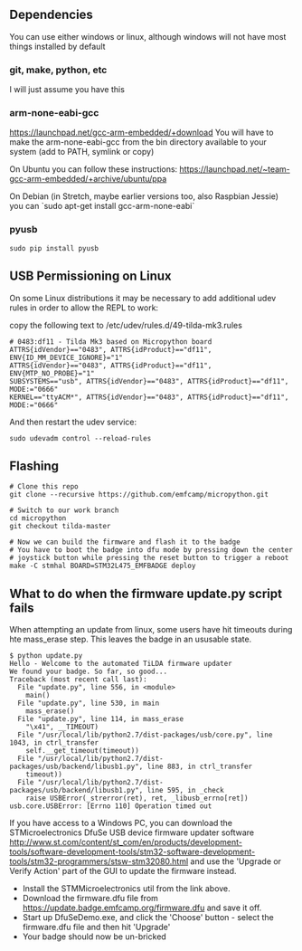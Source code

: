 ## Dependencies

You can use either windows or linux, although windows will not have most
things installed by default

### git, make, python, etc

I will just assume you have this

### arm-none-eabi-gcc

<https://launchpad.net/gcc-arm-embedded/+download> You will have to make
the arm-none-eabi-gcc from the bin directory available to your system
(add to PATH, symlink or copy)

On Ubuntu you can follow these instructions:
<https://launchpad.net/~team-gcc-arm-embedded/+archive/ubuntu/ppa>

On Debian (in Stretch, maybe earlier versions too, also Raspbian Jessie)
you can \`sudo apt-get install gcc-arm-none-eabi\`

### pyusb

    sudo pip install pyusb

## USB Permissioning on Linux

On some Linux distributions it may be necessary to add additional udev
rules in order to allow the REPL to work:

copy the following text to /etc/udev/rules.d/49-tilda-mk3.rules

    # 0483:df11 - Tilda Mk3 based on Micropython board
    ATTRS{idVendor}=="0483", ATTRS{idProduct}=="df11", ENV{ID_MM_DEVICE_IGNORE}="1"
    ATTRS{idVendor}=="0483", ATTRS{idProduct}=="df11", ENV{MTP_NO_PROBE}="1"
    SUBSYSTEMS=="usb", ATTRS{idVendor}=="0483", ATTRS{idProduct}=="df11", MODE:="0666"
    KERNEL=="ttyACM*", ATTRS{idVendor}=="0483", ATTRS{idProduct}=="df11", MODE:="0666"

And then restart the udev service:

    sudo udevadm control --reload-rules

## Flashing

    # Clone this repo
    git clone --recursive https://github.com/emfcamp/micropython.git

    # Switch to our work branch
    cd micropython
    git checkout tilda-master

    # Now we can build the firmware and flash it to the badge
    # You have to boot the badge into dfu mode by pressing down the center
    # joystick button while pressing the reset button to trigger a reboot
    make -C stmhal BOARD=STM32L475_EMFBADGE deploy

## What to do when the firmware update.py script fails

When attempting an update from linux, some users have hit timeouts
during hte mass_erase step. This leaves the badge in an ususable state.

    $ python update.py
    Hello - Welcome to the automated TiLDA firmware updater
    We found your badge. So far, so good...
    Traceback (most recent call last):
      File "update.py", line 556, in <module>
        main()
      File "update.py", line 530, in main
        mass_erase()
      File "update.py", line 114, in mass_erase
        "\x41", __TIMEOUT)
      File "/usr/local/lib/python2.7/dist-packages/usb/core.py", line 1043, in ctrl_transfer
        self.__get_timeout(timeout))
      File "/usr/local/lib/python2.7/dist-packages/usb/backend/libusb1.py", line 883, in ctrl_transfer
        timeout))
      File "/usr/local/lib/python2.7/dist-packages/usb/backend/libusb1.py", line 595, in _check
        raise USBError(_strerror(ret), ret, _libusb_errno[ret])
    usb.core.USBError: [Errno 110] Operation timed out

If you have access to a Windows PC, you can download the
STMicroelectronics DfuSe USB device firmware updater software
<http://www.st.com/content/st_com/en/products/development-tools/software-development-tools/stm32-software-development-tools/stm32-programmers/stsw-stm32080.html>
and use the 'Upgrade or Verify Action' part of the GUI to update the
firmware instead.

- Install the STMMicroelectronics util from the link above.
- Download the firmware.dfu file from
  <https://update.badge.emfcamp.org/firmware.dfu> and save it off.
- Start up DfuSeDemo.exe, and click the 'Choose' button - select the
  firmware.dfu file and then hit 'Upgrade'
- Your badge should now be un-bricked